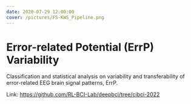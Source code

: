 ```yaml
---
date: 2020-07-29 12:00:00
cover: /pictures/FS-KWS_Pipeline.png
---
```


# Error-related Potential (ErrP) Variability

Classification and statistical analysis on variability and transferability of error-related EEG brain signal patterns, ErrP.

Link: https://github.com/RL-BCI-Lab/deepbci/tree/cibci-2022